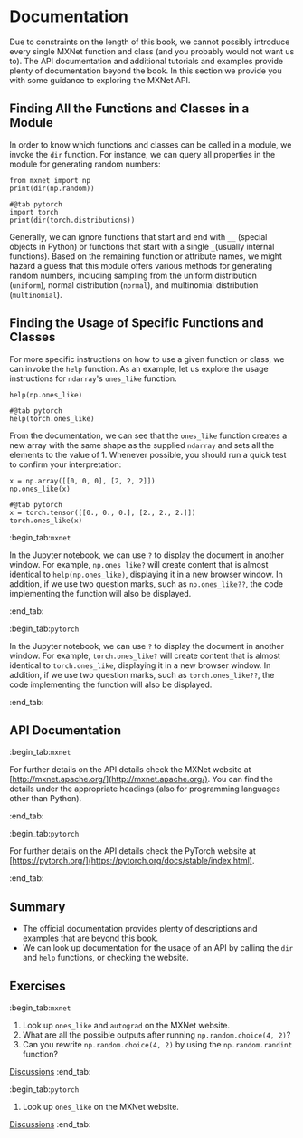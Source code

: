 # Documentation

Due to constraints on the length of this book, we cannot possibly introduce every single MXNet function and class (and you probably would not want us to). The API documentation and additional tutorials and examples provide plenty of documentation beyond the book. In this section we provide you with some guidance to exploring the MXNet API.

## Finding All the Functions and Classes in a Module

In order to know which functions and classes can be called in a module, we
invoke the `dir` function. For instance, we can query all properties in the
module for generating random numbers:

```{.python .input  n=1}
from mxnet import np
print(dir(np.random))
```

```{.python .input  n=1}
#@tab pytorch
import torch
print(dir(torch.distributions))
```

Generally, we can ignore functions that start and end with `__` (special objects in Python) or functions that start with a single `_`(usually internal functions). Based on the remaining function or attribute names, we might hazard a guess that this module offers various methods for generating random numbers, including sampling from the uniform distribution (`uniform`), normal distribution (`normal`), and multinomial distribution  (`multinomial`).

## Finding the Usage of Specific Functions and Classes

For more specific instructions on how to use a given function or class, we can invoke the  `help` function. As an example, let us explore the usage instructions for `ndarray`'s `ones_like` function.

```{.python .input}
help(np.ones_like)
```

```{.python .input}
#@tab pytorch
help(torch.ones_like)
```

From the documentation, we can see that the `ones_like` function creates a new array with the same shape as the supplied `ndarray` and sets all the elements to the value of 1. Whenever possible, you should run a quick test to confirm your interpretation:

```{.python .input}
x = np.array([[0, 0, 0], [2, 2, 2]])
np.ones_like(x)
```

```{.python .input}
#@tab pytorch
x = torch.tensor([[0., 0., 0.], [2., 2., 2.]])
torch.ones_like(x)
```

:begin_tab:`mxnet`

In the Jupyter notebook, we can use `?` to display the document in another
window. For example, `np.ones_like?` will create content that is almost
identical to `help(np.ones_like)`, displaying it in a new browser
window. In addition, if we use two question marks, such as
`np.ones_like??`, the code implementing the function will also be
displayed.

:end_tab:

:begin_tab:`pytorch`

In the Jupyter notebook, we can use `?` to display the document in another
window. For example, `torch.ones_like?` will create content that is almost
identical to `torch.ones_like`, displaying it in a new browser
window. In addition, if we use two question marks, such as
`torch.ones_like??`, the code implementing the function will also be
displayed.

:end_tab:

## API Documentation

:begin_tab:`mxnet`

For further details on the API details check the MXNet website at
[http://mxnet.apache.org/](http://mxnet.apache.org/). You can find the details
under the appropriate headings (also for programming languages other than
Python).

:end_tab:

:begin_tab:`pytorch`

For further details on the API details check the PyTorch website at
[https://pytorch.org/](https://pytorch.org/docs/stable/index.html).

:end_tab:

## Summary

* The official documentation provides plenty of descriptions and examples that are beyond this book.
* We can look up documentation for the usage of an API by calling the `dir` and `help` functions, or checking the website.


## Exercises

:begin_tab:`mxnet`
1. Look up `ones_like` and `autograd` on the MXNet website.
2. What are all the possible outputs after running `np.random.choice(4, 2)`?
3. Can you rewrite `np.random.choice(4, 2)` by using the `np.random.randint` function?

[Discussions](https://discuss.d2l.ai/t/38)
:end_tab:

:begin_tab:`pytorch`
1. Look up `ones_like` on the MXNet website.

[Discussions](https://discuss.d2l.ai/t/39)
:end_tab:
